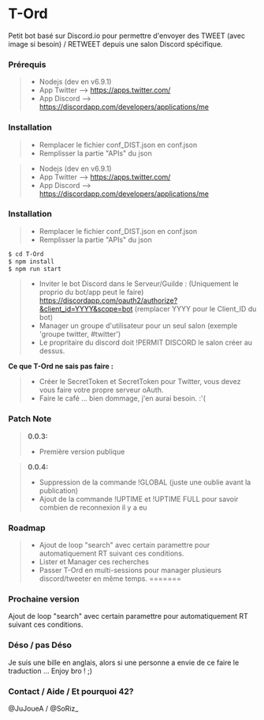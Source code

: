 # T-Ord

Petit bot basé sur Discord.io pour permettre d'envoyer des TWEET (avec image si besoin) / RETWEET depuis une salon Discord spécifique.

### Prérequis

> - Nodejs (dev en v6.9.1)
> - App Twitter --> https://apps.twitter.com/
> - App Discord --> https://discordapp.com/developers/applications/me

### Installation

> - Remplacer le fichier conf_DIST.json en conf.json
> - Remplisser la partie "APIs" du json

>  - Nodejs (dev en v6.9.1)
>  - App Twitter --> https://apps.twitter.com/
>  - App Discord --> https://discordapp.com/developers/applications/me

### Installation

>  - Remplacer le fichier conf_DIST.json en conf.json
>  - Remplisser la partie "APIs" du json

```sh
$ cd T-Ord
$ npm install
$ npm run start
```

> - Inviter le bot Discord dans le Serveur/Guilde :  (Uniquement le proprio du bot/app peut le faire)
>      https://discordapp.com/oauth2/authorize?&client_id=YYYY&scope=bot (remplacer YYYY pour le Client_ID du bot)
> - Manager un groupe d'utilisateur pour un seul salon (exemple 'groupe twitter, #twitter')
> - Le propritaire du discord doit !PERMIT DISCORD le salon créer au dessus.

**Ce que T-Ord ne sais pas faire :**
> - Créer le SecretToken et SecretToken pour Twitter, vous devez vous faire votre propre serveur oAuth.
> - Faire le café ... bien dommage, j'en aurai besoin. :'(

### Patch Note

> **0.0.3:**
> - Première version publique

> **0.0.4:**
> - Suppression de la commande !GLOBAL (juste une oublie avant la publication)
> - Ajout de la commande !UPTIME et !UPTIME FULL pour savoir combien de reconnexion il y a eu

### Roadmap

> - Ajout de loop "search" avec certain paramettre pour automatiquement RT suivant ces conditions.
> - Lister et Manager ces recherches
> - Passer T-Ord en multi-sessions pour manager plusieurs discord/tweeter en même temps.
=======
### Prochaine version

Ajout de loop "search" avec certain paramettre pour automatiquement RT suivant ces conditions.

### Déso / pas Déso

Je suis une bille en anglais, alors si une personne a envie de ce faire le traduction ... Enjoy bro ! ;)

### Contact / Aide / Et pourquoi 42?

@JuJoueA / @SoRiz_
